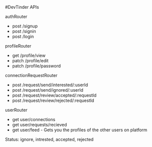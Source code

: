 #DevTinder APIs

authRouter
- post /signup
- post /signin
- post /login

profileRouter
- get /profile/view
- patch /profile/edit
- patch /profile/password

connectionRequestRouter
- post /request/send/interested/:userId
- post /request/send/ignored/:userId
- post /request/review/accepted/:requestId
- post /request/review/rejected/:requestId

userRouter
- get user/connections
- get user/requests/recieved
- get user/feed - Gets you the profiles of the other users on platform


Status: ignore, intrested, accepted, rejected